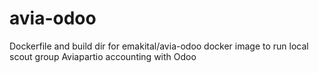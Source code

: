 # avia-odoo
Dockerfile and build dir for emakital/avia-odoo  docker image to run local scout group Aviapartio accounting with Odoo
